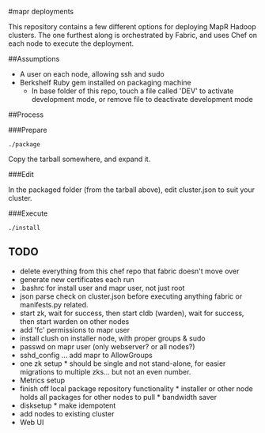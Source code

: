 #mapr deployments


This repository contains a few different options for deploying MapR Hadoop clusters.  The one furthest along is orchestrated by Fabric, and uses Chef on each node to execute the deployment.

##Assumptions

* A user on each node, allowing ssh and sudo
* Berkshelf Ruby gem installed on packaging machine
  * In base folder of this repo, touch a file called 'DEV' to activate development mode, or remove file to deactivate development mode

##Process

###Prepare

    ./package
Copy the tarball somewhere, and expand it.

###Edit

In the packaged folder (from the tarball above), edit cluster.json to suit your cluster.

###Execute

    ./install

## TODO

* delete everything from this chef repo that fabric doesn't move over
* generate new certificates each run
* .bashrc for install user and mapr user, not just root
* json parse check on cluster.json before executing anything fabric or manifests.py related.
* start zk, wait for success, then start cldb (warden), wait for success, then start warden on other nodes
* add 'fc' permissions to mapr user
* install clush on installer node, with proper groups & sudo
* passwd on mapr user (only webserver?  or all nodes?)
* sshd_config ... add mapr to AllowGroups
* one zk setup * should be single and not stand-alone, for easier migrations to multiple zks... but not an even number.
* Metrics setup
* finish off local package repository functionality * installer or other node holds all packages for other nodes to pull * bandwidth saver
* disksetup * make idempotent
* add nodes to existing cluster
* Web UI
